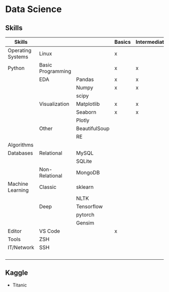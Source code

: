 # Data Science
## Skills

|Skills|||Basics|Intermediate|Advanced|
|--|--|--|--|--|--|
|Operating Systems|Linux||x|||
|Python|Basic Programming||x|x||
||EDA|Pandas|x|x||
|||Numpy|x|x||
|||scipy||||
||Visualization|Matplotlib|x|x||
|||Seaborn|x|x||
|||Plotly||||
||Other|BeautifulSoup||||
|||RE||||
|Algorithms||||||
|Databases|Relational|MySQL||||
|||SQLite||||
||Non-Relational|MongoDB||||
|Machine Learning|Classic|sklearn||||
|||NLTK||||
||Deep|Tensorflow||||
|||pytorch||||
|||Gensim||||
|Editor|VS Code||x|||
|Tools|ZSH|||||
|IT/Network|SSH|||||
|||||||
|||||||
|||||||
|||||||

## Kaggle
- Titanic

